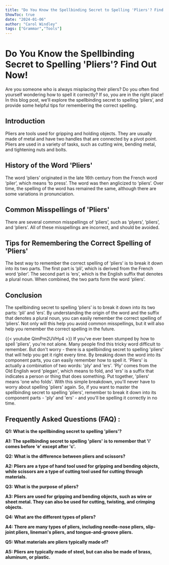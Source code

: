 ```yaml
---
title: "Do You Know the Spellbinding Secret to Spelling 'Pliers'? Find Out Now!"
ShowToc: true 
date: "2024-01-06"
author: "Carol Windley" 
tags: ["Grammar","Tools"]
---
```

# Do You Know the Spellbinding Secret to Spelling 'Pliers'? Find Out Now!

Are you someone who is always misplacing their pliers? Do you often find yourself wondering how to spell it correctly? If so, you are in the right place! In this blog post, we’ll explore the spellbinding secret to spelling ‘pliers’, and provide some helpful tips for remembering the correct spelling.

## Introduction

Pliers are tools used for gripping and holding objects. They are usually made of metal and have two handles that are connected by a pivot point. Pliers are used in a variety of tasks, such as cutting wire, bending metal, and tightening nuts and bolts. 

## History of the Word 'Pliers'

The word ‘pliers’ originated in the late 16th century from the French word ‘piler’, which means ‘to press’. The word was then anglicized to ‘pliers’. Over time, the spelling of the word has remained the same, although there are some variations in pronunciation. 

## Common Misspellings of 'Pliers'

There are several common misspellings of ‘pliers’, such as ‘plyers’, ‘pliers’, and ‘pliers’. All of these misspellings are incorrect, and should be avoided.

## Tips for Remembering the Correct Spelling of 'Pliers'

The best way to remember the correct spelling of ‘pliers’ is to break it down into its two parts. The first part is ‘pli’, which is derived from the French word ‘piler’. The second part is ‘ers’, which is the English suffix that denotes a plural noun. When combined, the two parts form the word ‘pliers’. 

## Conclusion

The spellbinding secret to spelling ‘pliers’ is to break it down into its two parts: ‘pli’ and ‘ers’. By understanding the origin of the word and the suffix that denotes a plural noun, you can easily remember the correct spelling of ‘pliers’. Not only will this help you avoid common misspellings, but it will also help you remember the correct spelling in the future.

{{< youtube QimPm2UVHy4 >}} 
If you've ever been stumped by how to spell 'pliers', you're not alone. Many people find this tricky word difficult to remember. But don't worry - there is a spellbinding secret to spelling 'pliers' that will help you get it right every time. By breaking down the word into its component parts, you can easily remember how to spell it. 'Pliers' is actually a combination of two words: 'ply' and 'ers'. 'Ply' comes from the Old English word 'plegan', which means to fold, and 'ers' is a suffix that indicates a person or thing that does something. Put together, 'pliers' means 'one who folds'. With this simple breakdown, you'll never have to worry about spelling 'pliers' again. So, if you want to master the spellbinding secret to spelling 'pliers', remember to break it down into its component parts - 'ply' and 'ers' - and you'll be spelling it correctly in no time.

## Frequently Asked Questions (FAQ) :
**Q1: What is the spellbinding secret to spelling 'pliers'?**

**A1: The spellbinding secret to spelling 'pliers' is to remember that 'i' comes before 'e' except after 'c'.**

**Q2: What is the difference between pliers and scissors?**

**A2: Pliers are a type of hand tool used for gripping and bending objects, while scissors are a type of cutting tool used for cutting through materials.**

**Q3: What is the purpose of pliers?**

**A3: Pliers are used for gripping and bending objects, such as wire or sheet metal. They can also be used for cutting, twisting, and crimping objects.**

**Q4: What are the different types of pliers?**

**A4: There are many types of pliers, including needle-nose pliers, slip-joint pliers, lineman's pliers, and tongue-and-groove pliers.**

**Q5: What materials are pliers typically made of?**

**A5: Pliers are typically made of steel, but can also be made of brass, aluminum, or plastic.**





